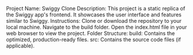 Project Name: Swiggy Clone
Description: This project is a static replica of the Swiggy app's frontend. It showcases the user interface and features similar to Swiggy.
Instructions:
Clone or download the repository to your local machine.
Navigate to the build folder.
Open the index.html file in your web browser to view the project.
Folder Structure:
build: Contains the optimized, production-ready files.
src: Contains the source code files (if applicable).
